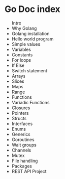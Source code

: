 

<body>

  <h1>Go Doc index </h1>
  <ul> Intro</li>
    <li> Why Golang</li>
    <li> Golang installation</li>
     <li>Hello world program</li>
    <li> Simple values</li>
    <li> Variables</li>
    <li> Constants</li>
    <li> For loops</li>
    <li> If Else</li>
    <li> Switch statement</li>
    <li> Arrays</li>
    <li> Slices</li>
    <li> Maps</li>
    <li> Range</li>
    <li> Functions</li>
    <li> Variadic Functions</li>
    <li> Closures</li>
    <li> Pointers</li>
    <li> Structs</li>
    <li> Interfaces</li>
    <li> Enums</li>
    <li> Generics</li>
    <li> Goroutines</li>
    <li> Wait groups</li>
    <li> Channels</li>
    <li> Mutex</li>
    <li> File handling</li>
    <li> Packages</li>
    <li> REST API Project</li>
  </ul>

</body>

